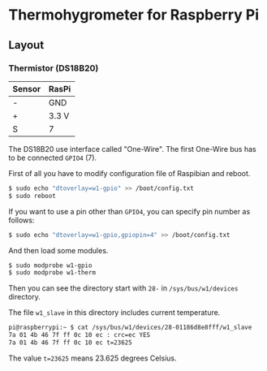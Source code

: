 # Thermohygrometer for Raspberry Pi

## Layout

### Thermistor (DS18B20)

| Sensor | RasPi |
|-|-|
| - | GND |
| + | 3.3 V |
| S | 7 |

The DS18B20 use interface called "One-Wire". The first One-Wire bus has to be connected `GPIO4` (7).

First of all you have to modify configuration file of Raspibian and reboot.

```sh
$ sudo echo "dtoverlay=w1-gpio" >> /boot/config.txt
$ sudo reboot
```

If you want to use a pin other than `GPIO4`, you can specify pin number as follows:

```sh
$ sudo echo "dtoverlay=w1-gpio,gpiopin=4" >> /boot/config.txt
```

And then load some modules.

```sh
$ sudo modprobe w1-gpio
$ sudo modprobe w1-therm
```

Then you can see the directory start with `28-` in `/sys/bus/w1/devices` directory. 

The file `w1_slave` in this directory includes current temperature.

```sh
pi@raspberrypi:~ $ cat /sys/bus/w1/devices/28-01186d8e8fff/w1_slave 
7a 01 4b 46 7f ff 0c 10 ec : crc=ec YES
7a 01 4b 46 7f ff 0c 10 ec t=23625
```

The value `t=23625` means 23.625 degrees Celsius.



